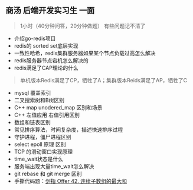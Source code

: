 ## 商汤 后端开发实习生 一面
> 1小时（40分钟问答，20分钟做题） 有些问题记不清了
- 介绍go-redis项目
- redis的 sorted set底层实现
- 一致性哈希，redis集群服务器如果某个节点负载过高怎么解决
- redis服务器节点宕机怎么解决的
- redis满足了CAP理论的什么
> 单机版本Redis满足了CP，牺牲了A；集群版本Reids满足了AP，牺牲了C
- mysql 覆盖索引
- 二叉搜索树和B树区别
- C++ map unodered_map 区别和场景
- C++ 左值应用 右值引用区别
- 数组和链表区别
- 常见排序算法，时间复杂度，描述快速排序过程
- 守护进程，僵尸进程区别
- select epoll 原理 区别
- TCP 的滑动窗口实现原理
- time_wait状态是什么
- 服务端出现大量time_wait怎么解决
- git rebase 和 git merge 区别
- 手撕代码题：[剑指 Offer 42. 连续子数组的最大和](https://leetcode.cn/problems/lian-xu-zi-shu-zu-de-zui-da-he-lcof/)